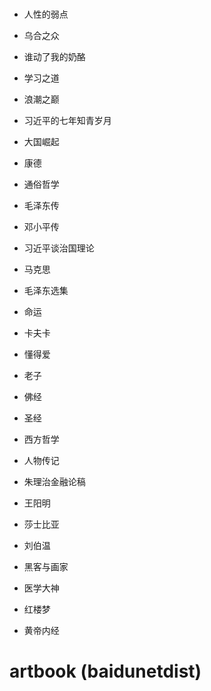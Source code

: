# 

- 人性的弱点
- 乌合之众
- 谁动了我的奶酪
- 学习之道
- 浪潮之巅
- 习近平的七年知青岁月
- 大国崛起



- 康德
- 通俗哲学
- 毛泽东传
- 邓小平传
- 习近平谈治国理论
- 马克思
- 毛泽东选集
- 命运
- 卡夫卡
- 懂得爱
- 老子
- 佛经
- 圣经
- 西方哲学
- 人物传记
- 朱理治金融论稿
- 王阳明
- 莎士比亚
- 刘伯温
- 黑客与画家
- 医学大神
- 红楼梦
- 黄帝内经

# artbook (baidunetdist)


